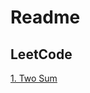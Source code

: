 # Readme

## LeetCode

[1. Two Sum](https://ljk233.github.io/DataStructuresAlgorithms.jl/leetcode0001_TwoSum.html)
